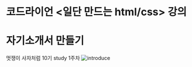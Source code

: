 # 코드라이언 <일단 만드는 html/css> 강의
# 자기소개서 만들기
멋쟁이 사자처럼 10기 study 1주차
![introduce](https://user-images.githubusercontent.com/105140201/167408695-46c8e347-66d2-44aa-9eb3-312d6eb2e43c.png)
